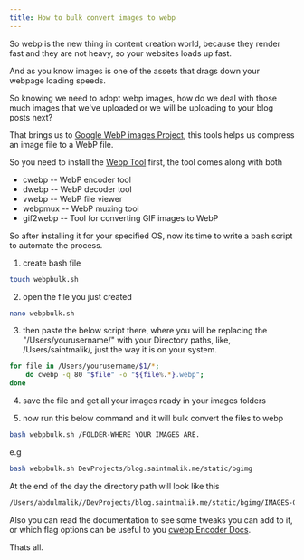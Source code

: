 ```yaml
---
title: How to bulk convert images to webp
---
```


So webp is the new thing in content creation world, because they render fast and they are not heavy, so your websites loads up fast.

And as you know images is one of the assets that drags down your webpage loading speeds.

So knowing we need to adopt webp images, how do we deal with those much images that we've uploaded or we will be uploading to your blog posts next?

That brings us to <a href="https://developers.google.com/speed/webp/docs/cwebp" target="_blank">Google WebP images Project</a>, this tools helps us compress an image file to a WebP file.

So you need to install the <a href="https://developers.google.com/speed/webp/download" target="_blank">Webp Tool</a> first, the tool comes along with both

- cwebp -- WebP encoder tool
- dwebp -- WebP decoder tool
- vwebp -- WebP file viewer
- webpmux -- WebP muxing tool
- gif2webp -- Tool for converting GIF images to WebP

So after installing it for your specified OS, now its time to write a bash script to automate the process.

1. create bash file

```bash
touch webpbulk.sh
```

2. open the file you just created

```bash
nano webpbulk.sh
```
3. then paste the below script there, where you will be replacing the "/Users/yourusername/" with your Directory paths, like, /Users/saintmalik/, just the way it is on your system.

```bash
for file in /Users/yourusername/$1/*; 
    do cwebp -q 80 "$file" -o "${file%.*}.webp"; 
done
```
4. save the file and get all your images ready in your images folders

5. now run this below command and it will bulk convert the files to webp

```bash
bash webpbulk.sh /FOLDER-WHERE YOUR IMAGES ARE.
```
e.g 

```bash
bash webpbulk.sh DevProjects/blog.saintmalik.me/static/bgimg
```

At the end of the day the directory path will look like this 

```bash
/Users/abdulmalik//DevProjects/blog.saintmalik.me/static/bgimg/IMAGES-GETTING-COMPRESSED
```

Also you can read the documentation to see some tweaks you can add to it, or which flag options can be useful to you <a href="https://developers.google.com/speed/webp/docs/cwebp" target="_blank">cwebp Encoder Docs</a>.

Thats all.